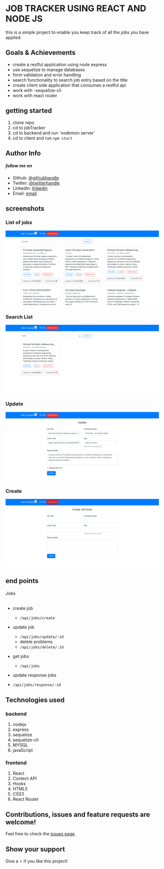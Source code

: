 # JOB TRACKER USING REACT AND NODE JS

this is a simple project to enable you keep track of all the jobs you have applied.

## Goals & Achievements

- create a restful application using node express
- use sequelize to manage databases
- form validation and error handling
- search functionality to search job entry based on the title
- create client side application that consumes a restful api
- work with -sequelize-cli
- work with react router

## getting started

1. clone repo
2. cd to jobTracker
3. cd to backend and run `nodemon server'
4. cd to client and run `npm start`

## Author Info

##### follow me on

- Github: [@githubhandle](https://github.com/chirchir12)
- Twitter: [@twitterhandle](https://twitter.com/shadochir)
- Linkedin: [linkedin](https://www.linkedin.com/in/emmanuel-chirchir/)
- Email: [email](chirchir7370@gmail.com)

## screenshots

### List of jobs

![screenshot](screenshots/list.png)

### Search List

![screenshot](screenshots/search.png)

### Update

![screenshot](screenshots/update.png)

### Create

![screenshot](screenshots/create.png)

## end points

###### Jobs

- create job
  - `/api/jobs/create`
- update job
  - `/api/jobs/update/:id`
  - delete problems
  - `/api/jobs/delete/:id`
- get jobs
  - `/api/jobs`
- update response jobs

- `/api/jobs/response/:id`

## Technologies used

### backend

1. nodejs
2. express
3. sequelize
4. sequelize-cli
5. MYSQL
6. javaScript

### frontend

1. React
2. Contect API
3. Hooks
4. HTML5
5. CSS3
6. React Router

## Contributions, issues and feature requests are welcome!

Feel free to check the [issues page](issues/).

## Show your support

Give a ⭐️ if you like this project!
